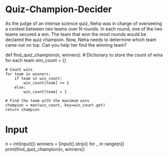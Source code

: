 # Quiz-Champion-Decider

As the judge of an intense science quiz, Neha was in charge of overseeing a contest between two teams over N rounds. In each round, one of the two teams secured a win. The team that won the most rounds would be declared the quiz champion. Now, Neha needs to determine which team came out on top. Can you help her find the winning team?

def find_quiz_champion(n, winners):
    # Dictionary to store the count of wins for each team
    win_count = {}
    
    # Count wins
    for team in winners:
        if team in win_count:
            win_count[team] += 1
        else:
            win_count[team] = 1
    
    # Find the team with the maximum wins
    champion = max(win_count, key=win_count.get)
    return champion

# Input
n = int(input())
winners = [input().strip() for _ in range(n)]
print(find_quiz_champion(n, winners))
